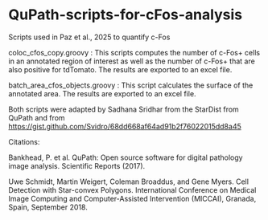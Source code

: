 # QuPath-scripts-for-cFos-analysis

Scripts used in Paz et al., 2025 to quantify c-Fos

coloc_cfos_copy.groovy : This scripts computes the number of c-Fos+ cells in an annotated region of interest as well as the number of c-Fos+ that are also positive for tdTomato. 
The results are exported to an excel file. 

batch_area_cfos_objects.groovy : This script calculates the surface of the annotated area.
The results are exported to an excel file. 

Both scripts were adapted by Sadhana Sridhar from the StarDist from QuPath and from https://gist.github.com/Svidro/68dd668af64ad91b2f76022015dd8a45 

Citations:

Bankhead, P. et al. QuPath: Open source software for digital pathology image analysis. Scientific Reports (2017).

Uwe Schmidt, Martin Weigert, Coleman Broaddus, and Gene Myers. Cell Detection with Star-convex Polygons. International Conference on Medical Image Computing and Computer-Assisted Intervention (MICCAI), Granada, Spain, September 2018.
